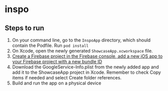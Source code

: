 # inspo

## Steps to run
1. On your command line, go to the `InspoApp` directory, which should contain the Podfile. Run `pod install`
2. On Xcode, open the newly generated `ShowcaseApp.xcworkspace` file.
3. [Create a Firebase project in the Firebase console, add a new iOS app to your Firebase project with a new bundle ID](https://firebase.google.com/docs/ios/setup)
4. Download the GoogleService-Info.plist from the newly added app and add it to the ShowcaseApp project in Xcode. Remember to check Copy items if needed and select Create folder references.
5. Build and run the app on a physical device
